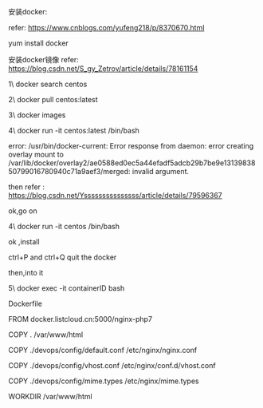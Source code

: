 
安装docker: 

refer: https://www.cnblogs.com/yufeng218/p/8370670.html

yum install docker


安装docker镜像
refer: https://blog.csdn.net/S_gy_Zetrov/article/details/78161154


1\  docker search centos

2\ docker pull centos:latest

3\ docker images

4\ docker run -it centos:latest /bin/bash

error: /usr/bin/docker-current: Error response from daemon: error creating overlay mount to /var/lib/docker/overlay2/ae0588ed0ec5a44efadf5adcb29b7be9e1313983850799016780940c71a9aef3/merged: invalid argument.


then refer : https://blog.csdn.net/Ysssssssssssssss/article/details/79596367

ok,go on

4\ docker run -it centos /bin/bash

ok ,install

ctrl+P and ctrl+Q  quit the docker

then,into it

5\ docker exec -it containerID  bash

Dockerfile

FROM docker.listcloud.cn:5000/nginx-php7

COPY . /var/www/html

COPY ./devops/config/default.conf /etc/nginx/nginx.conf

COPY ./devops/config/vhost.conf /etc/nginx/conf.d/vhost.conf

COPY ./devops/config/mime.types /etc/nginx/mime.types

WORKDIR /var/www/html


